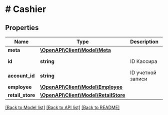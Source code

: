 # # Cashier

## Properties

Name | Type | Description | Notes
------------ | ------------- | ------------- | -------------
**meta** | [**\OpenAPI\Client\Model\Meta**](Meta.md) |  | [optional]
**id** | **string** | ID Кассира | [optional] [readonly]
**account_id** | **string** | ID учетной записи | [optional] [readonly]
**employee** | [**\OpenAPI\Client\Model\Employee**](Employee.md) |  | [optional]
**retail_store** | [**\OpenAPI\Client\Model\RetailStore**](RetailStore.md) |  | [optional]

[[Back to Model list]](../../README.md#models) [[Back to API list]](../../README.md#endpoints) [[Back to README]](../../README.md)
